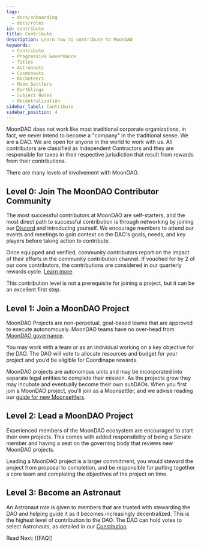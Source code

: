```yaml
---
tags:
  - docs/onboarding
  - docs/roles
id: contribute
title: Contribute
description: Learn how to contribute to MoonDAO
keywords:
  - Contribute
  - Progressive Governance
  - Titles
  - Astronauts
  - Cosmonauts
  - Rocketeers
  - Moon Settlers
  - Earthlings
  - Subject Roles
  - Decentralization
sidebar_label: Contribute
sidebar_position: 4
---
```

MoonDAO does not work like most traditional corporate organizations, in fact, we never intend to become a "company" in the traditional sense. We are a DAO. We are open for anyone in the world to work with us. All contributors are classified as Independent Contractors and they are responsible for taxes in their respective jurisdiction that result from rewards from their contributions.

There are many levels of involvement with MoonDAO.

## Level 0: Join The MoonDAO Contributor Community
The most successful contributors at MoonDAO are self-starters, and the most direct path to successful contribution is through networking by joining our [Discord](https://discord.gg/moondao) and introducing yourself. We encourage members to attend our events and meetings to gain context on the DAO's goals, needs, and key players before taking action to contribute. 

Once equipped and verified, community contributors report on the impact of their efforts in the community contribution channel. If vouched for by 2 of our core contributors, the contributions are considered in our quarterly rewards cycle. [Learn more](Community%20Rewards.md).

This contribution level is not a prerequisite for joining a project, but it can be an excellent first step.

## Level 1: Join a MoonDAO Project

MoonDAO Projects are non-perpetual, goal-based teams that are approved to execute autonomously. MoonDAO teams have no over-head from [MoonDAO governance](Governance%20Model.md). 

You may work with a team or as an individual working on a key objective for the DAO. The DAO will vote to allocate resources and budget for your project and you’d be eligible for Coordinape rewards.

MoonDAO projects are autonomous units and may be incorporated into separate legal entities to complete their mission. As the projects grow they may incubate and eventually become their own subDAOs. When you first join a MoonDAO project, you'll join as a Moonsettler, and we advise reading our [guide for new Moonsettlers](Moonsettler%20Onboarding.md).

## Level 2: Lead a MoonDAO Project

Experienced members of the MoonDAO ecosystem are encouraged to start their own projects. This comes with added responsibility of being a Senate member and having a seat on the governing body that reviews new MoonDAO projects.

Leading a MoonDAO project is a larger commitment, you would steward the project from proposal to completion, and be responsible for putting together a core team and completing the objectives of the project on time.

## Level 3: Become an Astronaut

An Astronaut role is given to members that are trusted with stewarding the DAO and helping guide it as it becomes increasingly decentralized. This is the highest level of contribution to the DAO. The DAO can hold votes to select Astronauts, as detailed in our [Constitution](Constitution.md).

Read Next: [[FAQ]]
